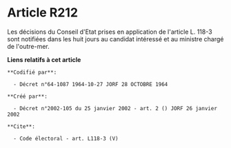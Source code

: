 # Article R212

Les décisions du Conseil d'Etat prises en application de l'article L. 118-3 sont notifiées dans les huit jours au candidat
intéressé et au ministre chargé de l'outre-mer.

**Liens relatifs à cet article**

	**Codifié par**:

	  - Décret n°64-1087 1964-10-27 JORF 28 OCTOBRE 1964

	**Créé par**:

	  - Décret n°2002-105 du 25 janvier 2002 - art. 2 () JORF 26 janvier 2002

	**Cite**:

	  - Code électoral - art. L118-3 (V)
